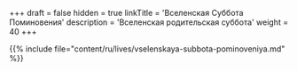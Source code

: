 +++
draft = false
hidden = true
linkTitle = 'Вселенская Суббота Поминовения'
description = 'Вселенская родительская суббота'
weight = 40
+++

{{% include file="content/ru/lives/vselenskaya-subbota-pominoveniya.md" %}}

